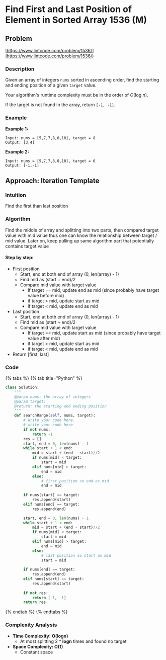 # Find First and Last Position of Element in Sorted Array 1536 (M)

## Problem

[https://www.lintcode.com/problem/1536/](https://www.lintcode.com/problem/1536/)

### Description

Given an array of integers `nums` sorted in ascending order, find the starting and ending position of a given `target` value.

Your algorithm's runtime complexity must be in the order of _O_(log _n_).

If the target is not found in the array, return `[-1, -1]`.

### Example

**Example 1:**

```
Input: nums = [5,7,7,8,8,10], target = 8
Output: [3,4]
```

**Example 2:**

```
Input: nums = [5,7,7,8,8,10], target = 6
Output: [-1,-1]
```

## Approach: Iteration Template

### Intuition

Find the first than last position&#x20;

### Algorithm

Find the middle of array and splitting into two parts, then compared target value with mid value thus one can know the relationship between target / mid value. Later on, keep pulling up same algorithm part that potentially contains target value

#### Step by step:&#x20;

* First position
  * Start, end at both end of array (0, len(array) - 1)
  * Find mid as (start + end)/2
  * Compare mid value with target value
    * If target == mid, update end as mid (since probably have target value before mid)
    * if target > mid, update start as mid
    * if target < mid, update end as mid
* Last position
  * Start, end at both end of array (0, len(array) - 1)
  * Find mid as (start + end)/2
  * Compare mid value with target value
    * If target == mid, update start as mid (since probably have target value after mid)
    * if target > mid, update start as mid
    * if target < mid, update end as mid
* Return \[first, last]

### Code

{% tabs %}
{% tab title="Python" %}
```python
class Solution:
    """
    @param nums: the array of integers
    @param target: 
    @return: the starting and ending position
    """
    def searchRange(self, nums, target):
        # Write your code here.
        # write your code here
        if not nums:
            return -1
        res = []
        start, end = 0, len(nums) - 1
        while start + 1 < end:
            mid = start + (end - start)//2
            if nums[mid] < target:
                start = mid
            elif nums[mid] > target:
                end = mid
            else:
                # first position so end as mid
                end = mid
        
        if nums[start] == target:
            res.append(start)
        elif nums[end] == target:
            res.append(end)

        start, end = 0, len(nums) - 1
        while start + 1 < end:
            mid = start + (end - start)//2
            if nums[mid] < target:
                start = mid
            elif nums[mid] > target:
                end = mid
            else:
                # last position so start as mid
                start = mid
        
        if nums[end] == target:
            res.append(end)
        elif nums[start] == target:
            res.append(start)
        
        if not res:
            return [-1, -1]
        return res
```
{% endtab %}
{% endtabs %}

### Complexity Analysis

* **Time Complexity:** **O(logn)**
  * At most splitting 2 \* **logn** times and found no target
* **Space Complexity: O(1)**
  * Constant space

####
